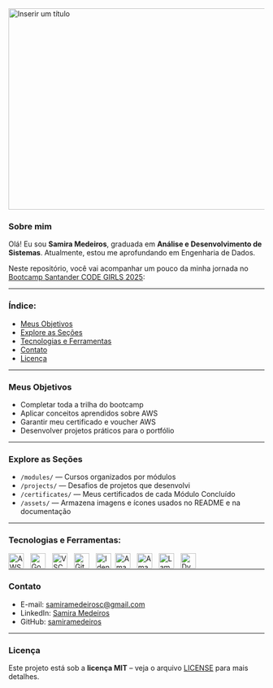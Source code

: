 <img width="1584" height="396" alt="Inserir um título" src="https://github.com/user-attachments/assets/d6f303b3-a5ca-46a5-ac9a-c3264ed68f15"/> 

### Sobre mim
Olá! Eu sou **Samira Medeiros**, graduada em **Análise e Desenvolvimento de Sistemas**. Atualmente, estou me aprofundando em Engenharia de Dados.
<p>Neste repositório, você vai acompanhar um pouco da minha jornada no  <a href="https://web.dio.me/track/santander-code-girls-2025" target="_blank">Bootcamp Santander CODE GIRLS 2025</a>:

---

### Índice:
- [Meus Objetivos](#meus-objetivos)
- [Explore as Seções](#explore-as-seções)
- [Tecnologias e Ferramentas](#tecnologias-e-ferramentas)
- [Contato](#contato)
- [Licença](#licença)

---

### Meus Objetivos
- Completar toda a trilha do bootcamp  
- Aplicar conceitos aprendidos sobre AWS  
- Garantir meu certificado e voucher AWS
- Desenvolver projetos práticos para o portfólio

---

### Explore as Seções
- `/modules/` — Cursos organizados por módulos  
- `/projects/` — Desafios de projetos que desenvolvi  
- `/certificates/` — Meus certificados de cada Módulo Concluído 
- `/assets/` — Armazena imagens e ícones usados no README e na documentação

---

<p>

### Tecnologias e Ferramentas: 

<img 
    align="left" 
    alt="AWS"
    title="AWS" 
    width="30px" 
    style="padding-right: 10px;" 
    src="https://cdn.jsdelivr.net/gh/devicons/devicon@latest/icons/amazonwebservices/amazonwebservices-original-wordmark.svg"  
/>
<img 
    align="left" 
    alt="Google Cloud" 
    title="Google Cloud"
    width="30px" 
    style="padding-right: 10px;" 
    src="https://cdn.jsdelivr.net/gh/devicons/devicon@latest/icons/googlecloud/googlecloud-original.svg" 
/>
<img 
    align="left" 
    alt="VSCode" 
    title="VSCode"
    width="30px" 
    style="padding-right: 10px;" 
    src="https://cdn.jsdelivr.net/gh/devicons/devicon@latest/icons/vscode/vscode-original.svg" 
/>
<img 
    align="left" 
    alt="GitHub"
    title="GitHub"
    width="30px" 
    style="padding-right: 10px;" 
    src="https://github.com/user-attachments/assets/1a3f43c7-6b1f-4402-80e6-ff1f89224f82"
/>
<img 
    align="left" 
    alt="Identity Access Management"
    title="Identity Access Management" 
    width="30px" 
    style="padding-right: 5px;" 
    src="https://github.com/user-attachments/assets/afb4b81a-d08e-4fb6-95b5-4e3d5811f57c" 
/>
<img 
    align="left" 
    alt="Amazon S3" 
    title="Amazon S3"
    width="30px" 
    style="padding-right: 10px;" 
    src="https://github.com/user-attachments/assets/2f643a82-0577-45d2-be04-d137104042ff"
/>
<img 
    align="left" 
    alt="Amazon EC2"
    title="Amazon EC2" 
    width="30px" 
    style="padding-right: 10px;" 
    src="https://github.com/user-attachments/assets/487db635-e6ed-43a2-ae11-2d68973c6c4b"
/>
<img 
    align="left" 
    alt="Lamba" 
    title="Lambda"
    width="30px" 
    style="padding-right: 10px;" 
    src="https://github.com/user-attachments/assets/7e4c9ac6-df04-432f-8b55-d93e8c254689"
/>
<img 
    align="left" 
    alt="DynamoDB" 
    title="DynamoDB"
    width="30px" 
    style="padding-right: 10px;" 
    src="https://github.com/user-attachments/assets/23422643-7d92-4705-bcbc-1d3d01bcd6d0"
/>

</p>

<br> <!-- Quebra de linha aqui -->

---

### Contato
- E-mail: [samiramedeirosc@gmail.com](mailto:samiramedeirosc@gmail.com)
- LinkedIn: [Samira Medeiros](https://www.linkedin.com/in/samiramedeirosc/)  
- GitHub: [samiramedeiros](https://github.com/samiramedeiros)

---

### Licença
Este projeto está sob a **licença MIT** – veja o arquivo [LICENSE](LICENSE) para mais detalhes.

